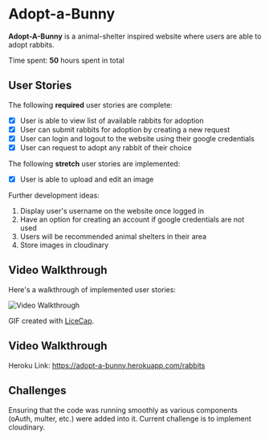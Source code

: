 # Adopt-a-Bunny

**Adopt-A-Bunny** is a animal-shelter inspired website where users are able to adopt rabbits. 

Time spent: **50** hours spent in total

## User Stories

The following **required** user stories are complete:

- [x] User is able to view list of available rabbits for adoption
- [x] User can submit rabbits for adoption by creating a new request
- [x] User can login and logout to the website using their google credentials
- [x] User can request to adopt any rabbit of their choice

The following **stretch** user stories are implemented:

- [x] User is able to upload and edit an image

Further development ideas:

1. Display user's username on the website once logged in
2. Have an option for creating an account if google credentials are not used
3. Users will be recommended animal shelters in their area
4. Store images in cloudinary 

## Video Walkthrough

Here's a walkthrough of implemented user stories:

<img src='/public/AdoptABunny.gif' title='Video Walkthrough' width='' alt='Video Walkthrough' />

GIF created with [LiceCap](http://www.cockos.com/licecap/).

## Video Walkthrough

Heroku Link: https://adopt-a-bunny.herokuapp.com/rabbits

## Challenges

Ensuring that the code was running smoothly as various components (oAuth, multer, etc.) were added into it. Current challenge is to implement cloudinary. 